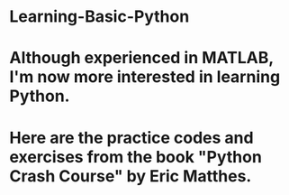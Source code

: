 # Learning-Basic-Python
# Although experienced in MATLAB, I'm now more interested in learning Python.
# Here are the practice codes and exercises from the book "Python Crash Course" by Eric Matthes.
